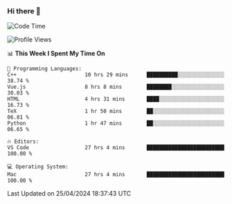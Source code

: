 ### Hi there 👋

<!--START_SECTION:waka-->
![Code Time](http://img.shields.io/badge/Code%20Time-502%20hrs%2010%20mins-blue)

![Profile Views](http://img.shields.io/badge/Profile%20Views-36-blue)

📊 **This Week I Spent My Time On** 

```text
💬 Programming Languages: 
C++                      10 hrs 29 mins      ██████████░░░░░░░░░░░░░░░   38.74 % 
Vue.js                   8 hrs 8 mins        ████████░░░░░░░░░░░░░░░░░   30.03 % 
HTML                     4 hrs 31 mins       ████░░░░░░░░░░░░░░░░░░░░░   16.73 % 
TeX                      1 hr 50 mins        ██░░░░░░░░░░░░░░░░░░░░░░░   06.81 % 
Python                   1 hr 47 mins        ██░░░░░░░░░░░░░░░░░░░░░░░   06.65 % 

🔥 Editors: 
VS Code                  27 hrs 4 mins       █████████████████████████   100.00 % 

💻 Operating System: 
Mac                      27 hrs 4 mins       █████████████████████████   100.00 % 
```


 Last Updated on 25/04/2024 18:37:43 UTC
<!--END_SECTION:waka-->

<!--
**JackeyHua-SJTU/JackeyHua-SJTU** is a ✨ _special_ ✨ repository because its `README.md` (this file) appears on your GitHub profile.

Here are some ideas to get you started:

- 🔭 I’m currently working on ...
- 🌱 I’m currently learning ...
- 👯 I’m looking to collaborate on ...
- 🤔 I’m looking for help with ...
- 💬 Ask me about ...
- 📫 How to reach me: ...
- 😄 Pronouns: ...
- ⚡ Fun fact: ...
-->
